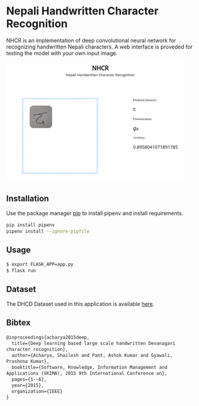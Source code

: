 # Nepali Handwritten Character Recognition

NHCR is an implementation of deep convolutional neural network for recognizing handwritten Nepali characters. A web interface is proveded for testing the model with your own input image.

![NHCR demo](images/nhcr-app.png)

## Installation

Use the package manager [pip](https://pip.pypa.io/en/stable/) to install pipenv and install requirements.

```bash
pip install pipenv
pipenv install --ignore-pipfile 
```

## Usage


```bash
$ export FLASK_APP=app.py
$ flask run
```

## Dataset

The DHCD Dataset used in this application is available [here](https://github.com/Prasanna1991/DHCD_Dataset).

## Bibtex
```
@inproceedings{acharya2015deep,
  title={Deep learning based large scale handwritten Devanagari character recognition},
  author={Acharya, Shailesh and Pant, Ashok Kumar and Gyawali, Prashnna Kumar},
  booktitle={Software, Knowledge, Information Management and Applications (SKIMA), 2015 9th International Conference on},
  pages={1--6},
  year={2015},
  organization={IEEE}
}
```